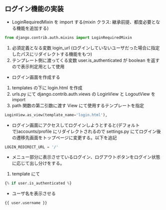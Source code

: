 ## ログイン機能の実装

- LoginRequiredMixin を import する(mixin クラス: 継承前提、都度必要となる機能を追加する)

```python
from django.contrib.auth.mixins import LoginRequiredMixin
```

1. 必須定義となる変数 login_url (ログインしていないユーザだった場合に指定したパスにリダイレクトする機能をもつ)
1. テンプレート側に渡ってくる変数 user.is_authenticated が boolean を返すので表示判定用として使用

- ログイン画面を作成する

1. templates の下に login.html を作成
1. urls.py にて django.contrib.auth.views の LoginView と LogoutView を import
1. path 関数の第二引数に渡す View にて使用するテンプレートを指定

```python
LoginView.as_view(template_name='login.html'),
```

- ログイン画面にアクセスしてログインしようとすると(デフォルトで)accounts/profile にリダイレクトされるので settings.py にてログイン後の遷移先画面をトップページに変更する。以下を追記

```python
LOGIN_REDIRECT_URL = '/'
```

- メニュー部分に表示させているログイン、ログアウトボタンをログイン状態に応じて出し分けをする。

1. template にて

```python
{% if user.is_authenticated %}
```

- ユーザ名を表示させる

```python
{{ user.username }}
```
